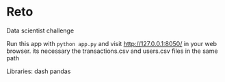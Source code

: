 # Reto 
 Data scientist challenge 

Run this app with `python app.py` and
visit http://127.0.0.1:8050/ in your web browser.
its necessary the transactions.csv and users.csv files in the same path 

Libraries:
dash
pandas
